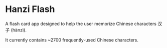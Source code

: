 # Hanzi Flash
A flash card app designed to help the user memorize Chinese characters 汉子 (hànzì).

It currently contains ~2700 frequently-used Chinese characters.
